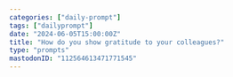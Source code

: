 ```yaml
---
categories: ["daily-prompt"]
tags: ["dailyprompt"]
date: "2024-06-05T15:00:00Z"
title: "How do you show gratitude to your colleagues?"
type: "prompts"
mastodonID: "112564613471771545"
---
```

